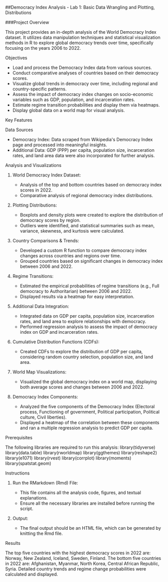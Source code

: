 ##Democracy Index Analysis - Lab 1: Basic Data Wrangling and Plotting, Distributions

###Project Overview

This project provides an in-depth analysis of the World Democracy Index dataset. It utilizes data manipulation techniques and statistical visualization methods in R to explore global democracy trends over time, specifically focusing on the years 2006 to 2022.

Objectives

- Load and process the Democracy Index data from various sources.
- Conduct comparative analyses of countries based on their democracy scores.
- Visualize global trends in democracy over time, including regional and country-specific patterns.
- Assess the impact of democracy index changes on socio-economic variables such as GDP, population, and incarceration rates.
- Estimate regime transition probabilities and display them via heatmaps.
- Display global data on a world map for visual analysis.

Key Features

Data Sources
- Democracy Index: Data scraped from Wikipedia's Democracy Index page and processed into meaningful insights.
- Additional Data: GDP (PPP) per capita, population size, incarceration rates, and land area data were also incorporated for further analysis.

Analysis and Visualizations

1. World Democracy Index Dataset:
   - Analysis of the top and bottom countries based on democracy index scores in 2022.
   - Comparative analysis of regional democracy index distributions.

2. Plotting Distributions:
   - Boxplots and density plots were created to explore the distribution of democracy scores by region.
   - Outliers were identified, and statistical summaries such as mean, variance, skewness, and kurtosis were calculated.

3. Country Comparisons & Trends:
   - Developed a custom R function to compare democracy index changes across countries and regions over time.
   - Grouped countries based on significant changes in democracy index between 2006 and 2022.

4. Regime Transitions:
   - Estimated the empirical probabilities of regime transitions (e.g., Full democracy to Authoritarian) between 2006 and 2022.
   - Displayed results via a heatmap for easy interpretation.

5. Additional Data Integration:
   - Integrated data on GDP per capita, population size, incarceration rates, and land area to explore relationships with democracy.
   - Performed regression analysis to assess the impact of democracy index on GDP and incarceration rates.

6. Cumulative Distribution Functions (CDFs):
   - Created CDFs to explore the distribution of GDP per capita, considering random country selection, population size, and land area.

7. World Map Visualizations:
   - Visualized the global democracy index on a world map, displaying both average scores and changes between 2006 and 2022.

8. Democracy Index Components:
   - Analyzed the five components of the Democracy Index (Electoral process, Functioning of government, Political participation, Political culture, Civil liberties).
   - Displayed a heatmap of the correlation between these components and ran a multiple regression analysis to predict GDP per capita.


Prerequisites

The following libraries are required to run this analysis:
library(tidyverse)
library(data.table)
library(rworldmap)
library(ggthemes)
library(reshape2)
library(e1071)
library(rvest)
library(corrplot)
library(moments)
library(spatstat.geom)

Instructions

1. Run the RMarkdown (Rmd) File:
   - This file contains all the analysis code, figures, and textual explanations.
   - Ensure all the necessary libraries are installed before running the script.

2. Output:
   - The final output should be an HTML file, which can be generated by knitting the Rmd file.

Results

The top five countries with the highest democracy scores in 2022 are: Norway, New Zealand, Iceland, Sweden, Finland.
The bottom five countries in 2022 are: Afghanistan, Myanmar, North Korea, Central African Republic, Syria.
Detailed country trends and regime change probabilities were calculated and displayed.
